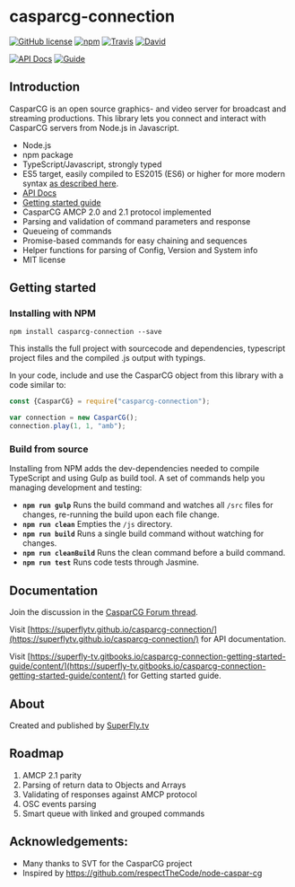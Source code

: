 # casparcg-connection

[![GitHub license](https://img.shields.io/badge/license-MIT-blue.svg?style=flat-square)](https://raw.githubusercontent.com/SuperFlyTV/casparcg-connection/master/LICENSE) [![npm](https://img.shields.io/npm/v/casparcg-connection.svg?style=flat-square)](https://www.npmjs.com/package/casparcg-connection) [![Travis](https://img.shields.io/travis/SuperFlyTV/casparcg-connection.svg?style=flat-square)](https://travis-ci.org/SuperFlyTV/casparcg-connection) [![David](https://img.shields.io/david/superflytv/casparcg-connection.svg?style=flat-square)](https://david-dm.org/superflytv/casparcg-connection)

[![API Docs](https://img.shields.io/badge/Docs-Api-orange.svg?style=flat-square)](https://superflytv.github.io/casparcg-connection/) [![Guide](https://img.shields.io/badge/Docs-Getting%20started%20guide-orange.svg?style=flat-square)](https://superfly-tv.gitbooks.io/casparcg-connection-getting-started-guide/content/)

## Introduction

CasparCG is an open source graphics- and video server for broadcast and streaming productions. This library lets you connect and interact with CasparCG servers from Node.js in Javascript.

- Node.js
- npm package
- TypeScript/Javascript, strongly typed
- ES5 target, easily compiled to ES2015 (ES6) or higher for more modern syntax [as described here](https://superfly-tv.gitbooks.io/casparcg-connection-getting-started-guide/content/es6-compilation.html).
- [API Docs](https://superflytv.github.io/casparcg-connection/)
- [Getting started guide](https://superfly-tv.gitbooks.io/casparcg-connection-getting-started-guide/content/)
- CasparCG AMCP 2.0 and 2.1 protocol implemented
- Parsing and validation of command parameters and response
- Queueing of commands
- Promise-based commands for easy chaining and sequences
- Helper functions for parsing of Config, Version and System info
- MIT license

## Getting started

### Installing with NPM

```
npm install casparcg-connection --save
```

This installs the full project with sourcecode and dependencies, typescript project files and the compiled .js output with typings.

In your code, include and use the CasparCG object from this library with a code similar to:

```javascript
const {CasparCG} = require("casparcg-connection");

var connection = new CasparCG();
connection.play(1, 1, "amb");
```

### Build from source
Installing from NPM adds the dev-dependencies needed to compile TypeScript and using Gulp as build tool. A set of commands help you managing development and testing:

* **`npm run gulp`** Runs the build command and watches all `/src` files for changes, re-running the build upon each file change.
* **`npm run clean`** Empties the `/js` directory.
* **`npm run build`** Runs a single build command without watching for changes.
* **`npm run cleanBuild`**  Runs the clean command before a build command.
* **`npm run test`** Runs code tests through Jasmine.

## Documentation
Join the discussion in the [CasparCG Forum thread](http://casparcg.com/forum/viewtopic.php?f=3&t=4061).

Visit [https://superflytv.github.io/casparcg-connection/](https://superflytv.github.io/casparcg-connection/) for API documentation.

Visit [https://superfly-tv.gitbooks.io/casparcg-connection-getting-started-guide/content/](https://superfly-tv.gitbooks.io/casparcg-connection-getting-started-guide/content/) for Getting started guide.

## About

Created and published by [SuperFly.tv](http://superfly.tv)

## Roadmap
1. AMCP 2.1 parity
2. Parsing of return data to Objects and Arrays
3. Validating of responses against AMCP protocol
4. OSC events parsing
5. Smart queue with linked and grouped commands

## Acknowledgements:
- Many thanks to SVT for the CasparCG project
- Inspired by https://github.com/respectTheCode/node-caspar-cg
